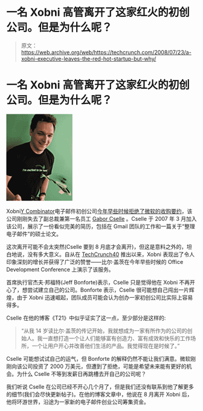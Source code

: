 # 一名 Xobni 高管离开了这家红火的初创公司。但是为什么呢？

> 原文：<https://web.archive.org/web/https://techcrunch.com/2008/07/23/a-xobni-executive-leaves-the-red-hot-startup-but-why/>

# 一名 Xobni 高管离开了这家红火的初创公司。但是为什么呢？

[![](img/53d242afa4fad660b3b9b048e3c46d3d.png)](https://web.archive.org/web/20230216125830/http://www.crunchbase.com/company/xobni)

Xobni[Y Combinator](https://web.archive.org/web/20230216125830/http://www.ycombinator.com/)电子邮件初创公司[今年早些时候拒绝了微软的收购要约](https://web.archive.org/web/20230216125830/https://techcrunch.com/2008/04/30/xobni-walks-away-from-a-microsoft-deal/)，该公司刚刚失去了副总裁兼第一名员工 [Gabor Cselle](https://web.archive.org/web/20230216125830/http://www.crunchbase.com/person/gabor-cselle) 。Cselle 于 2007 年 3 月加入该公司，展示了一份看似完美的简历，包括在 Gmail 团队的工作和一篇关于“整理电子邮件”的硕士论文。

这次离开可能不会太突然(Cselle 要到 8 月底才会离开)，但这是意料之外的，坦白地说，没有多大意义。自从在 [TechCrunch40](https://web.archive.org/web/20230216125830/https://techcrunch.com/2007/09/18/techcrunch40-session-5-productivity-web-apps/) 推出以来，Xobni 表现出了令人印象深刻的增长并获得了广泛的赞誉——比尔·盖茨在今年早些时候的 Office Development Conference 上演示了该服务。

首席执行官杰夫·邦福特(Jeff Bonforte)表示，Cselle 只是觉得他在 Xobni 不再开心了，想尝试建立自己的公司。Bonforte 表示，Cselle 很可能想自己闯出一片辉煌，由于 Xobni 迅速崛起，团队成员可能会认为创办一家初创公司比实际上容易得多。

Cselle 在他的博客《T21》中似乎证实了这一点，至少部分是这样的:

> “从我 14 岁读比尔·盖茨的传记开始，我就想成为一家有所作为的公司的创始人。我一直想打造一个让人们能够富有创造力、富有成效和快乐的工作场所，一个让用户开心并改善他们生活的产品。我觉得现在是时候了。”

Cselle 可能想试试自己的运气，但 Bonforte 的解释仍然不能让我们满意。微软刚刚向该公司投资了 2000 万美元，但遭到了拒绝，可能是希望未来能有更好的机会。为什么 Cselle 不等到发薪日再跳槽去开自己的公司呢？

我们听说 Cselle 在公司已经不开心几个月了，但是我们还没有联系到他了解更多的细节(我们会尽快更新帖子)。在他的博客文章中，他说在 8 月离开 Xobni 后，他将环游世界，沿途为一家新的电子邮件创业公司筹集资金。